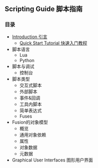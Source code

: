 

## Scripting Guide 脚本指南

### 目录

- [Introduction 引言](Introduction.md)
  - [Quick Start Tutorial 快速入门教程](Introduction.md#quick-start-tutorial-快速入门教程)
- 脚本语言
  - Lua
  - Python
- 脚本与调试
  - 控制台
- 脚本类型
  - 交互式脚本
  - 外部脚本
  - 事件&回调
  - 工具内脚本
  - 简单表达式
  - Fuses
- Fusion的对象模型
  - 概览
  - 通用对象依赖
  - 属性
  - 对象数据
  - 元数据
- Graphical User Interfaces 图形用户界面